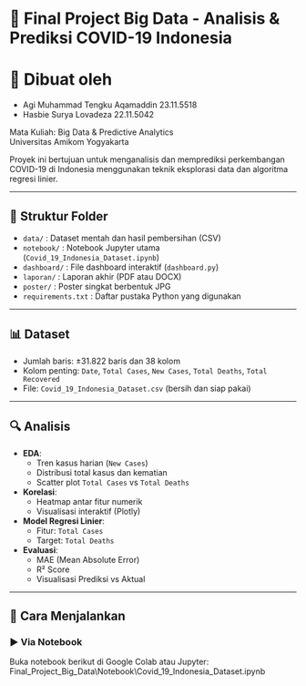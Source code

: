 # 🦠 Final Project Big Data - Analisis & Prediksi COVID-19 Indonesia

# 🧠 Dibuat oleh
- Agi Muhammad Tengku Aqamaddin 23.11.5518
- Hasbie Surya Lovadeza 22.11.5042


Mata Kuliah: Big Data & Predictive Analytics  
Universitas Amikom Yogyakarta

Proyek ini bertujuan untuk menganalisis dan memprediksi perkembangan COVID-19 di Indonesia menggunakan teknik eksplorasi data dan algoritma regresi linier.

---

## 📂 Struktur Folder
- `data/` : Dataset mentah dan hasil pembersihan (CSV)
- `notebook/` : Notebook Jupyter utama (`Covid_19_Indonesia_Dataset.ipynb`)
- `dashboard/` : File dashboard interaktif (`dashboard.py`)
- `laporan/` : Laporan akhir (PDF atau DOCX)
- `poster/` : Poster singkat berbentuk JPG
- `requirements.txt` : Daftar pustaka Python yang digunakan

---

## 📊 Dataset
- Jumlah baris: ±31.822 baris dan 38 kolom 
- Kolom penting: `Date`, `Total Cases`, `New Cases`, `Total Deaths`, `Total Recovered`
- File: `Covid_19_Indonesia_Dataset.csv` (bersih dan siap pakai)

---

## 🔍 Analisis
- **EDA**: 
  - Tren kasus harian (`New Cases`)
  - Distribusi total kasus dan kematian
  - Scatter plot `Total Cases` vs `Total Deaths`
- **Korelasi**: 
  - Heatmap antar fitur numerik
  - Visualisasi interaktif (Plotly)
- **Model Regresi Linier**:
  - Fitur: `Total Cases`
  - Target: `Total Deaths`
- **Evaluasi**:
  - MAE (Mean Absolute Error)
  - R² Score
  - Visualisasi Prediksi vs Aktual

---

## 🚀 Cara Menjalankan

### ▶️ Via Notebook
Buka notebook berikut di Google Colab atau Jupyter: Final_Project_Big_Data\Notebook\Covid_19_Indonesia_Dataset.ipynb